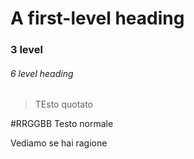 # A first-level heading
### 3 level 
###### 6 level heading


> TEsto quotato

#RRGGBB Testo normale

Vediamo se hai ragione
